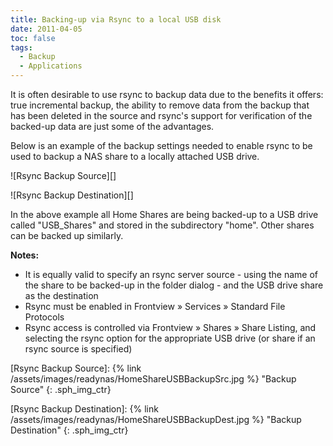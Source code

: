 ```yaml
---
title: Backing-up via Rsync to a local USB disk
date: 2011-04-05
toc: false
tags:
  - Backup
  - Applications
---
```


It is often desirable to use rsync to backup data due to the benefits it offers: true incremental backup, the ability to remove data from the backup that has been deleted in the source and rsync's support for verification of the backed-up data are just some of the advantages.

Below is an example of the backup settings needed to enable rsync to be used to backup a NAS share to a locally attached USB drive.

![Rsync Backup Source][]

![Rsync Backup Destination][]

In the above example all Home Shares are being backed-up to a USB drive called "USB_Shares" and stored in the subdirectory "home". Other shares can be backed up similarly.

**Notes:**

* It is equally valid to specify an rsync server source - using the name of the share to be backed-up in the folder dialog - and the USB drive share as the destination
* Rsync must be enabled in Frontview » Services » Standard File Protocols
* Rsync access is controlled via Frontview » Shares » Share Listing, and selecting the rsync option for the appropriate USB drive (or share if an rsync source is specified)

[Rsync Backup Source]: {% link /assets/images/readynas/HomeShareUSBBackupSrc.jpg %} "Backup Source"
{: .sph_img_ctr}

[Rsync Backup Destination]: {% link /assets/images/readynas/HomeShareUSBBackupDest.jpg %} "Backup Destination"
{: .sph_img_ctr}

